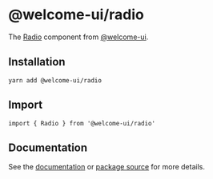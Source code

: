 # @welcome-ui/radio

The [Radio](http://welcome-ui.com/fields/radio) component from [@welcome-ui](http://welcome-ui.com).

## Installation

    yarn add @welcome-ui/radio

## Import

    import { Radio } from '@welcome-ui/radio'

## Documentation

See the [documentation](http://welcome-ui.com/fields/radio) or [package source](https://github.com/WTTJ/welcome-ui/tree/master/packages/Radio) for more details.
